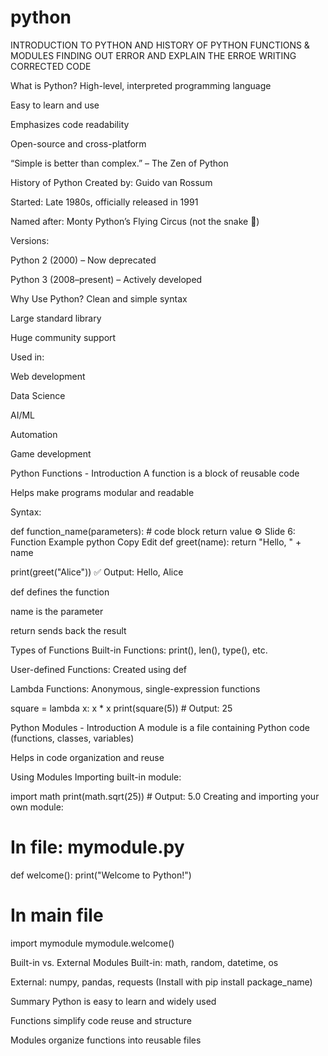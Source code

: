 # python
INTRODUCTION TO PYTHON AND HISTORY OF PYTHON
FUNCTIONS & MODULES
FINDING OUT ERROR AND EXPLAIN THE ERROE
WRITING CORRECTED CODE


 What is Python?
High-level, interpreted programming language

Easy to learn and use

Emphasizes code readability

Open-source and cross-platform

“Simple is better than complex.” – The Zen of Python



History of Python
Created by: Guido van Rossum

Started: Late 1980s, officially released in 1991

Named after: Monty Python’s Flying Circus (not the snake 🐍)

Versions:

Python 2 (2000) – Now deprecated

Python 3 (2008–present) – Actively developed




Why Use Python?
Clean and simple syntax

Large standard library

Huge community support

Used in:

Web development

Data Science

AI/ML

Automation

Game development






Python Functions - Introduction
A function is a block of reusable code

Helps make programs modular and readable

Syntax:

def function_name(parameters):
    # code block
    return value
⚙️ Slide 6: Function Example
python
Copy
Edit
def greet(name):
    return "Hello, " + name

print(greet("Alice"))
✅ Output: Hello, Alice

def defines the function

name is the parameter

return sends back the result




Types of Functions
Built-in Functions: print(), len(), type(), etc.

User-defined Functions: Created using def

Lambda Functions: Anonymous, single-expression functions

square = lambda x: x * x
print(square(5))  # Output: 25


Python Modules - Introduction
A module is a file containing Python code (functions, classes, variables)

Helps in code organization and reuse


Using Modules
Importing built-in module:

import math
print(math.sqrt(25))  # Output: 5.0
Creating and importing your own module:


# In file: mymodule.py
def welcome():
    print("Welcome to Python!")

# In main file
import mymodule
mymodule.welcome()


Built-in vs. External Modules
Built-in: math, random, datetime, os

External: numpy, pandas, requests
(Install with pip install package_name)



 Summary
Python is easy to learn and widely used

Functions simplify code reuse and structure

Modules organize functions into reusable files

